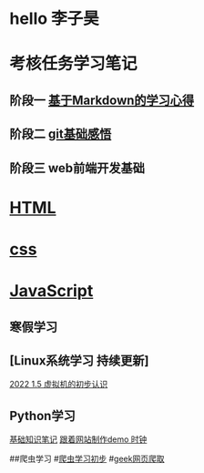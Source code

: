 # hello 李子昊
# 考核任务学习笔记
## 阶段一  [基于Markdown的学习心得](https://github.com/kidoom/TASKS/blob/master/%E9%98%B6%E6%AE%B5%E4%B8%80/%E5%9F%BA%E4%BA%8EMarkdown%E8%AF%AD%E6%B3%95%E5%AD%A6%E4%B9%A0%E5%BF%83%E5%BE%97.md)

## 阶段二  [git基础感悟](https://github.com/kidoom/TASKS/blob/master/%E9%98%B6%E6%AE%B5%E4%BA%8C/%E5%AD%A6%E4%B9%A0%E7%AC%94%E8%AE%B0.md)

## 阶段三 web前端开发基础
# [HTML](https://github.com/kidoom/TASKS/blob/master/%E9%98%B6%E6%AE%B5%E4%B8%89/1.1%20HTML.md)
# [css](https://github.com/kidoom/TASKS/blob/master/%E9%98%B6%E6%AE%B5%E4%B8%89/1.2%20CSS.md)
# [JavaScript](https://github.com/kidoom/TASKS/blob/master/%E9%98%B6%E6%AE%B5%E4%B8%89/JavaScript.md)


## 寒假学习
## [Linux系统学习   持续更新]
[2022 1.5 虚拟机的初步认识](https://github.com/kidoom/TASKS/blob/master/Linux%E5%AD%A6%E4%B9%A0/Linux%E5%9F%BA%E7%A1%80%20--Ubuntu%E7%9A%84%E4%BD%BF%E7%94%A8%E5%AD%A6%E4%B9%A0.md)

## Python学习
[基础知识笔记](https://github.com/kidoom/TASKS/blob/master/Python%E5%AD%A6%E4%B9%A0/python%E5%85%A5%E9%97%A8.md)
[跟着网站制作demo 时钟](https://github.com/kidoom/TASKS/blob/master/demo/time.py)


##爬虫学习
#[爬虫学习初步](https://github.com/kidoom/TASKS/blob/master/%E7%BD%91%E7%BB%9C%E7%88%AC%E8%99%AB%E5%AD%A6%E4%B9%A0/%E7%88%AC%E8%99%AB%E5%AD%A6%E4%B9%A0.md)
#[geek网页爬取](https://github.com/kidoom/TASKS/edit/master/%E7%BD%91%E7%BB%9C%E7%88%AC%E8%99%AB%E5%AD%A6%E4%B9%A0/geek%E7%88%AC%E5%8F%96%E7%BB%93%E6%9E%9C.md)
